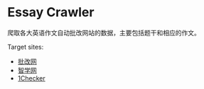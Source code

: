 # Essay Crawler

爬取各大英语作文自动批改网站的数据，主要包括题干和相应的作文。

Target sites:

* [批改网](https://www.pigai.org/)
* [智学网](http://www.zhixue.com/automarkingstudent/writeComposition/compositionList)
* [1Checker](http://www.1checker.com/)